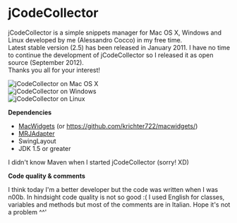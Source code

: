 jCodeCollector
==============

jCodeCollector is a simple snippets manager for Mac OS X, Windows and Linux developed by me (Alessandro Cocco) in my free time. 
<br>
Latest stable version (2.5) has been released in January 2011. I have no time to continue the development of jCodeCollector so I released it as open source (September 2012).
<br>
Thanks you all for your interest! 

<img src="screenshots/mac.jpg" alt="jCodeCollector on Mac OS X"/>
<br />
<img src="screenshots/win.png" alt="jCodeCollector on Windows"/>
<br />
<img src="screenshots/linux.png" alt="jCodeCollector on Linux"/>
 
<b>Dependencies</b>
<ul>
<li><a href="https://code.google.com/p/macwidgets/">MacWidgets</a> (or <a href="https://github.com/krichter722/macwidgets/">https://github.com/krichter722/macwidgets/</a>)        </li>
<li><a href="https://java.net/projects/mrjadapter/sources">MRJAdapter</a>        </li>
<li>SwingLayout       </li>
<li>JDK 1.5 or greater</li>
</ul>
 
I didn't know Maven when I started jCodeCollector (sorry! XD) 

<b>Code quality & comments</b>

I think today I'm a better developer but the code was written when I was n00b. In hindsight code quality is not so good :( I used English for classes, variables and methods but most of the comments are in Italian. Hope it's not a problem ^^'

